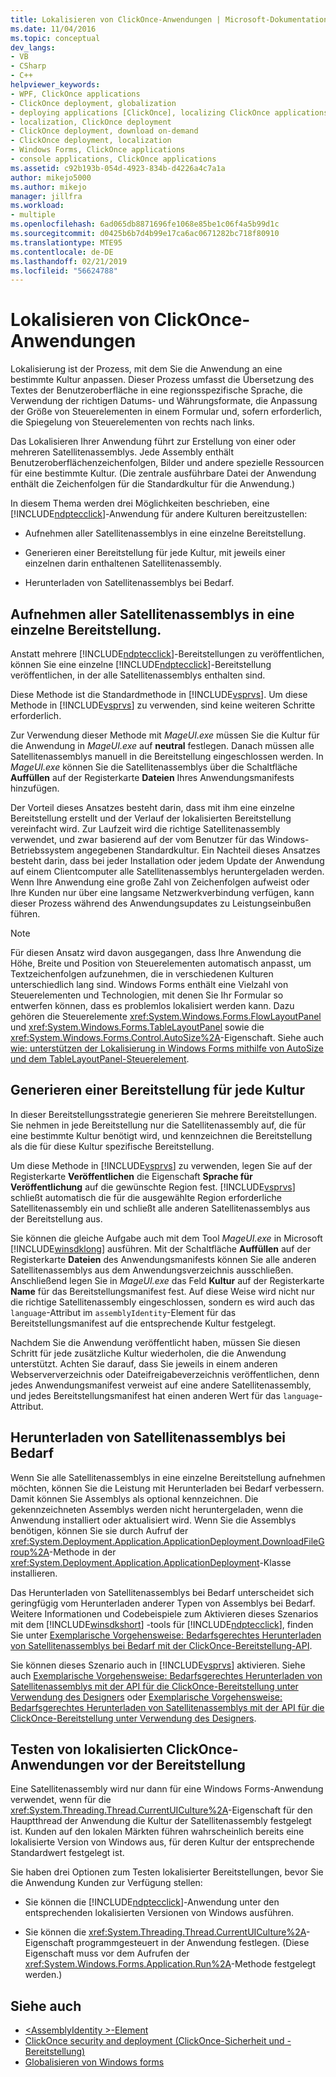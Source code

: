 ```yaml
---
title: Lokalisieren von ClickOnce-Anwendungen | Microsoft-Dokumentation
ms.date: 11/04/2016
ms.topic: conceptual
dev_langs:
- VB
- CSharp
- C++
helpviewer_keywords:
- WPF, ClickOnce applications
- ClickOnce deployment, globalization
- deploying applications [ClickOnce], localizing ClickOnce applications
- localization, ClickOnce deployment
- ClickOnce deployment, download on-demand
- ClickOnce deployment, localization
- Windows Forms, ClickOnce applications
- console applications, ClickOnce applications
ms.assetid: c92b193b-054d-4923-834b-d4226a4c7a1a
author: mikejo5000
ms.author: mikejo
manager: jillfra
ms.workload:
- multiple
ms.openlocfilehash: 6ad065db8871696fe1068e85be1c06f4a5b99d1c
ms.sourcegitcommit: d0425b6b7d4b99e17ca6ac0671282bc718f80910
ms.translationtype: MTE95
ms.contentlocale: de-DE
ms.lasthandoff: 02/21/2019
ms.locfileid: "56624788"
---
```

# <a name="localize-clickonce-applications"></a>Lokalisieren von ClickOnce-Anwendungen
Lokalisierung ist der Prozess, mit dem Sie die Anwendung an eine bestimmte Kultur anpassen. Dieser Prozess umfasst die Übersetzung des Textes der Benutzeroberfläche in eine regionsspezifische Sprache, die Verwendung der richtigen Datums- und Währungsformate, die Anpassung der Größe von Steuerelementen in einem Formular und, sofern erforderlich, die Spiegelung von Steuerelementen von rechts nach links.

 Das Lokalisieren Ihrer Anwendung führt zur Erstellung von einer oder mehreren Satellitenassemblys. Jede Assembly enthält Benutzeroberflächenzeichenfolgen, Bilder und andere spezielle Ressourcen für eine bestimmte Kultur. (Die zentrale ausführbare Datei der Anwendung enthält die Zeichenfolgen für die Standardkultur für die Anwendung.)

 In diesem Thema werden drei Möglichkeiten beschrieben, eine [!INCLUDE[ndptecclick](../deployment/includes/ndptecclick_md.md)]-Anwendung für andere Kulturen bereitzustellen:

-   Aufnehmen aller Satellitenassemblys in eine einzelne Bereitstellung.

-   Generieren einer Bereitstellung für jede Kultur, mit jeweils einer einzelnen darin enthaltenen Satellitenassembly.

-   Herunterladen von Satellitenassemblys bei Bedarf.

## <a name="including-all-satellite-assemblies-in-a-deployment"></a>Aufnehmen aller Satellitenassemblys in eine einzelne Bereitstellung.
 Anstatt mehrere [!INCLUDE[ndptecclick](../deployment/includes/ndptecclick_md.md)]-Bereitstellungen zu veröffentlichen, können Sie eine einzelne [!INCLUDE[ndptecclick](../deployment/includes/ndptecclick_md.md)]-Bereitstellung veröffentlichen, in der alle Satellitenassemblys enthalten sind.

 Diese Methode ist die Standardmethode in [!INCLUDE[vsprvs](../code-quality/includes/vsprvs_md.md)]. Um diese Methode in [!INCLUDE[vsprvs](../code-quality/includes/vsprvs_md.md)] zu verwenden, sind keine weiteren Schritte erforderlich.

 Zur Verwendung dieser Methode mit *MageUI.exe* müssen Sie die Kultur für die Anwendung in *MageUI.exe* auf **neutral** festlegen. Danach müssen alle Satellitenassemblys manuell in die Bereitstellung eingeschlossen werden. In *MageUI.exe* können Sie die Satellitenassemblys über die Schaltfläche **Auffüllen** auf der Registerkarte **Dateien** Ihres Anwendungsmanifests hinzufügen.

 Der Vorteil dieses Ansatzes besteht darin, dass mit ihm eine einzelne Bereitstellung erstellt und der Verlauf der lokalisierten Bereitstellung vereinfacht wird. Zur Laufzeit wird die richtige Satellitenassembly verwendet, und zwar basierend auf der vom Benutzer für das Windows-Betriebssystem angegebenen Standardkultur. Ein Nachteil dieses Ansatzes besteht darin, dass bei jeder Installation oder jedem Update der Anwendung auf einem Clientcomputer alle Satellitenassemblys heruntergeladen werden. Wenn Ihre Anwendung eine große Zahl von Zeichenfolgen aufweist oder Ihre Kunden nur über eine langsame Netzwerkverbindung verfügen, kann dieser Prozess während des Anwendungsupdates zu Leistungseinbußen führen.

> [!NOTE]
>  Für diesen Ansatz wird davon ausgegangen, dass Ihre Anwendung die Höhe, Breite und Position von Steuerelementen automatisch anpasst, um Textzeichenfolgen aufzunehmen, die in verschiedenen Kulturen unterschiedlich lang sind. Windows Forms enthält eine Vielzahl von Steuerelementen und Technologien, mit denen Sie Ihr Formular so entwerfen können, dass es problemlos lokalisiert werden kann. Dazu gehören die Steuerelemente <xref:System.Windows.Forms.FlowLayoutPanel> und <xref:System.Windows.Forms.TableLayoutPanel> sowie die <xref:System.Windows.Forms.Control.AutoSize%2A>-Eigenschaft.  Siehe auch [wie: unterstützen der Lokalisierung in Windows Forms mithilfe von AutoSize und dem TableLayoutPanel-Steuerelement](/previous-versions/visualstudio/visual-studio-2010/1zkt8b33(v=vs.100)).

## <a name="generate-one-deployment-for-each-culture"></a>Generieren einer Bereitstellung für jede Kultur
 In dieser Bereitstellungsstrategie generieren Sie mehrere Bereitstellungen. Sie nehmen in jede Bereitstellung nur die Satellitenassembly auf, die für eine bestimmte Kultur benötigt wird, und kennzeichnen die Bereitstellung als die für diese Kultur spezifische Bereitstellung.

 Um diese Methode in [!INCLUDE[vsprvs](../code-quality/includes/vsprvs_md.md)] zu verwenden, legen Sie auf der Registerkarte **Veröffentlichen** die Eigenschaft **Sprache für Veröffentlichung** auf die gewünschte Region fest. [!INCLUDE[vsprvs](../code-quality/includes/vsprvs_md.md)] schließt automatisch die für die ausgewählte Region erforderliche Satellitenassembly ein und schließt alle anderen Satellitenassemblys aus der Bereitstellung aus.

 Sie können die gleiche Aufgabe auch mit dem Tool *MageUI.exe* in Microsoft [!INCLUDE[winsdklong](../deployment/includes/winsdklong_md.md)] ausführen. Mit der Schaltfläche **Auffüllen** auf der Registerkarte **Dateien** des Anwendungsmanifests können Sie alle anderen Satellitenassemblys aus dem Anwendungsverzeichnis ausschließen. Anschließend legen Sie in *MageUI.exe* das Feld **Kultur** auf der Registerkarte **Name** für das Bereitstellungsmanifest fest. Auf diese Weise wird nicht nur die richtige Satellitenassembly eingeschlossen, sondern es wird auch das `language`-Attribut im `assemblyIdentity`-Element für das Bereitstellungsmanifest auf die entsprechende Kultur festgelegt.

 Nachdem Sie die Anwendung veröffentlicht haben, müssen Sie diesen Schritt für jede zusätzliche Kultur wiederholen, die die Anwendung unterstützt. Achten Sie darauf, dass Sie jeweils in einem anderen Webserververzeichnis oder Dateifreigabeverzeichnis veröffentlichen, denn jedes Anwendungsmanifest verweist auf eine andere Satellitenassembly, und jedes Bereitstellungsmanifest hat einen anderen Wert für das `language`-Attribut.

## <a name="download-satellite-assemblies-on-demand"></a>Herunterladen von Satellitenassemblys bei Bedarf
 Wenn Sie alle Satellitenassemblys in eine einzelne Bereitstellung aufnehmen möchten, können Sie die Leistung mit Herunterladen bei Bedarf verbessern. Damit können Sie Assemblys als optional kennzeichnen. Die gekennzeichneten Assemblys werden nicht heruntergeladen, wenn die Anwendung installiert oder aktualisiert wird. Wenn Sie die Assemblys benötigen, können Sie sie durch Aufruf der <xref:System.Deployment.Application.ApplicationDeployment.DownloadFileGroup%2A>-Methode in der <xref:System.Deployment.Application.ApplicationDeployment>-Klasse installieren.

 Das Herunterladen von Satellitenassemblys bei Bedarf unterscheidet sich geringfügig vom Herunterladen anderer Typen von Assemblys bei Bedarf. Weitere Informationen und Codebeispiele zum Aktivieren dieses Szenarios mit dem [!INCLUDE[winsdkshort](../debugger/debug-interface-access/includes/winsdkshort_md.md)] -tools für [!INCLUDE[ndptecclick](../deployment/includes/ndptecclick_md.md)], finden Sie unter [Exemplarische Vorgehensweise: Bedarfsgerechtes Herunterladen von Satellitenassemblys bei Bedarf mit der ClickOnce-Bereitstellung-API](../deployment/walkthrough-downloading-satellite-assemblies-on-demand-with-the-clickonce-deployment-api.md).

 Sie können dieses Szenario auch in [!INCLUDE[vsprvs](../code-quality/includes/vsprvs_md.md)] aktivieren.  Siehe auch [Exemplarische Vorgehensweise: Bedarfsgerechtes Herunterladen von Satellitenassemblys mit der API für die ClickOnce-Bereitstellung unter Verwendung des Designers](/previous-versions/visualstudio/visual-studio-2012/ms366788(v=vs.110)) oder [Exemplarische Vorgehensweise: Bedarfsgerechtes Herunterladen von Satellitenassemblys mit der API für die ClickOnce-Bereitstellung unter Verwendung des Designers](/previous-versions/visualstudio/visual-studio-2013/ms366788(v=vs.120)).

## <a name="testing-localized-clickonce-applications-before-deployment"></a>Testen von lokalisierten ClickOnce-Anwendungen vor der Bereitstellung
 Eine Satellitenassembly wird nur dann für eine Windows Forms-Anwendung verwendet, wenn für die <xref:System.Threading.Thread.CurrentUICulture%2A>-Eigenschaft für den Hauptthread der Anwendung die Kultur der Satellitenassembly festgelegt ist. Kunden auf den lokalen Märkten führen wahrscheinlich bereits eine lokalisierte Version von Windows aus, für deren Kultur der entsprechende Standardwert festgelegt ist.

 Sie haben drei Optionen zum Testen lokalisierter Bereitstellungen, bevor Sie die Anwendung Kunden zur Verfügung stellen:

- Sie können die [!INCLUDE[ndptecclick](../deployment/includes/ndptecclick_md.md)]-Anwendung unter den entsprechenden lokalisierten Versionen von Windows ausführen.

- Sie können die <xref:System.Threading.Thread.CurrentUICulture%2A>-Eigenschaft programmgesteuert in der Anwendung festlegen. (Diese Eigenschaft muss vor dem Aufrufen der <xref:System.Windows.Forms.Application.Run%2A>-Methode festgelegt werden.)

## <a name="see-also"></a>Siehe auch
- [\<AssemblyIdentity >-Element](../deployment/assemblyidentity-element-clickonce-deployment.md)
- [ClickOnce security and deployment (ClickOnce-Sicherheit und -Bereitstellung)](../deployment/clickonce-security-and-deployment.md)
- [Globalisieren von Windows forms](/dotnet/framework/winforms/advanced/globalizing-windows-forms)
